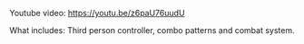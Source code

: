 Youtube video:
https://youtu.be/z6paU76uudU

What includes: Third person controller, combo patterns and combat system.
